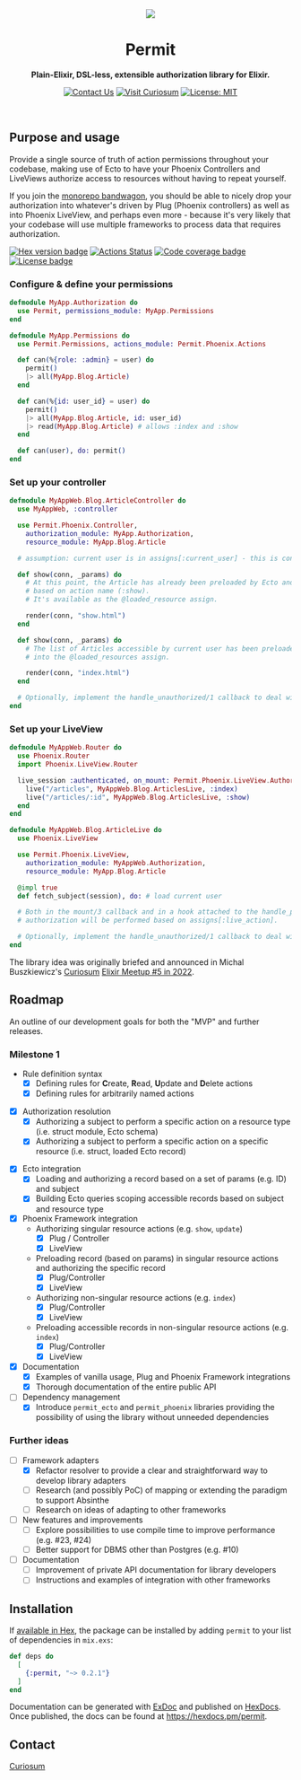 <div align="center">
  <img src="https://github.com/user-attachments/assets/f0352656-397d-4d90-999a-d3adbae1095f">

  <h1>Permit</h1>
  <p><strong>Plain-Elixir, DSL-less, extensible authorization library for Elixir.

</strong></p>

  [![Contact Us](https://img.shields.io/badge/Contact%20Us-%23F36D2E?style=for-the-badge&logo=maildotru&logoColor=white&labelColor=F36D2E)](https://curiosum.com/contact)
  [![Visit Curiosum](https://img.shields.io/badge/Visit%20Curiosum-%236819E6?style=for-the-badge&logo=elixir&logoColor=white&labelColor=6819E6)](https://curiosum.com/services/elixir-software-development)
  [![License: MIT](https://img.shields.io/badge/License-MIT-1D0642?style=for-the-badge&logo=open-source-initiative&logoColor=white&labelColor=1D0642)]()
</div>


<br/>

## Purpose and usage

Provide a single source of truth of action permissions throughout your codebase, making use of Ecto to have your Phoenix Controllers and LiveViews authorize access to resources without having to repeat yourself.

If you join the [monorepo bandwagon](https://blog.devgenius.io/embrace-the-mono-repo-3efcd09a38f8), you should be able to nicely drop your authorization into whatever's driven by Plug (Phoenix controllers) as well as into Phoenix LiveView, and perhaps even more - because it's very likely that your codebase will use multiple frameworks to process data that requires authorization.

[![Hex version badge](https://img.shields.io/hexpm/v/permit.svg)](https://hex.pm/packages/permit)
[![Actions Status](https://github.com/curiosum-dev/permit/actions/workflows/elixir.yml/badge.svg)](https://github.com/curiosum-dev/permit/actions)
[![Code coverage badge](https://img.shields.io/codecov/c/github/curiosum-dev/permit/master.svg)](https://codecov.io/gh/curiosum-dev/permit/branch/master)
[![License badge](https://img.shields.io/hexpm/l/permit.svg)](https://github.com/curiosum-dev/permit/blob/master/LICENSE.md)

### Configure & define your permissions
```elixir
defmodule MyApp.Authorization do
  use Permit, permissions_module: MyApp.Permissions
end

defmodule MyApp.Permissions do
  use Permit.Permissions, actions_module: Permit.Phoenix.Actions

  def can(%{role: :admin} = user) do
    permit()
    |> all(MyApp.Blog.Article)
  end

  def can(%{id: user_id} = user) do
    permit()
    |> all(MyApp.Blog.Article, id: user_id)
    |> read(MyApp.Blog.Article) # allows :index and :show
  end

  def can(user), do: permit()
end
```

### Set up your controller

```elixir
defmodule MyAppWeb.Blog.ArticleController do
  use MyAppWeb, :controller

  use Permit.Phoenix.Controller,
    authorization_module: MyApp.Authorization,
    resource_module: MyApp.Blog.Article

  # assumption: current user is in assigns[:current_user] - this is configurable

  def show(conn, _params) do
    # At this point, the Article has already been preloaded by Ecto and checked for authorization
    # based on action name (:show).
    # It's available as the @loaded_resource assign.

    render(conn, "show.html")
  end

  def show(conn, _params) do
    # The list of Articles accessible by current user has been preloaded by Ecto
    # into the @loaded_resources assign.

    render(conn, "index.html")
  end

  # Optionally, implement the handle_unauthorized/1 callback to deal with authorization denial.
end
```

### Set up your LiveView
```elixir
defmodule MyAppWeb.Router do
  use Phoenix.Router
  import Phoenix.LiveView.Router

  live_session :authenticated, on_mount: Permit.Phoenix.LiveView.AuthorizeHook do
    live("/articles", MyAppWeb.Blog.ArticlesLive, :index)
    live("/articles/:id", MyAppWeb.Blog.ArticlesLive, :show)
  end
end

defmodule MyAppWeb.Blog.ArticleLive do
  use Phoenix.LiveView

  use Permit.Phoenix.LiveView,
    authorization_module: MyAppWeb.Authorization,
    resource_module: MyApp.Blog.Article

  @impl true
  def fetch_subject(session), do: # load current user

  # Both in the mount/3 callback and in a hook attached to the handle_params event,
  # authorization will be performed based on assigns[:live_action].

  # Optionally, implement the handle_unauthorized/1 callback to deal with authorization denial.
end
```

The library idea was originally briefed and announced in Michal Buszkiewicz's [Curiosum](https://curiosum.com) [Elixir Meetup #5 in 2022](https://youtu.be/AvUPX6cAjzk?t=3997).


## Roadmap

An outline of our development goals for both the "MVP" and further releases.

### Milestone 1

* Rule definition syntax
  - [x] Defining rules for **C**reate, **R**ead, **U**pdate and **D**elete actions
  - [x] Defining rules for arbitrarily named actions
- [x] Authorization resolution
  - [x] Authorizing a subject to perform a specific action on a resource type (i.e. struct module, Ecto schema)
  - [x] Authorizing a subject to perform a specific action on a specific resource (i.e. struct, loaded Ecto record)
* [x] Ecto integration
  - [x] Loading and authorizing a record based on a set of params (e.g. ID) and subject
  - [x] Building Ecto queries scoping accessible records based on subject and resource type
* [x] Phoenix Framework integration
  - Authorizing singular resource actions (e.g. `show`, `update`)
    - [x] Plug / Controller
    - [x] LiveView
  - Preloading record (based on params) in singular resource actions and authorizing the specific record
    - [x] Plug/Controller
    - [x] LiveView
  - Authorizing non-singular resource actions (e.g. `index`)
    - [x] Plug/Controller
    - [x] LiveView
  - Preloading accessible records in non-singular resource actions (e.g. `index`)
    - [x] Plug/Controller
    - [x] LiveView
* [x] Documentation
  - [x] Examples of vanilla usage, Plug and Phoenix Framework integrations
  - [x] Thorough documentation of the entire public API
* [ ] Dependency management
  - [x] Introduce `permit_ecto` and `permit_phoenix` libraries providing the possibility of using the library without unneeded dependencies

### Further ideas

* [ ] Framework adapters
  - [x] Refactor resolver to provide a clear and straightforward way to develop library adapters
  - [ ] Research (and possibly PoC) of mapping or extending the paradigm to support Absinthe
  - [ ] Research on ideas of adapting to other frameworks
* [ ] New features and improvements
  - [ ] Explore possibilities to use compile time to improve performance (e.g. #23, #24)
  - [ ] Better support for DBMS other than Postgres (e.g. #10)
* [ ] Documentation
  - [ ] Improvement of private API documentation for library developers
  - [ ] Instructions and examples of integration with other frameworks

## Installation

If [available in Hex](https://hex.pm/docs/publish), the package can be installed
by adding `permit` to your list of dependencies in `mix.exs`:

```elixir
def deps do
  [
    {:permit, "~> 0.2.1"}
  ]
end
```

Documentation can be generated with [ExDoc](https://github.com/elixir-lang/ex_doc)
and published on [HexDocs](https://hexdocs.pm). Once published, the docs can
be found at <https://hexdocs.pm/permit>.

## Contact

[Curiosum](https://curiosum.com)
